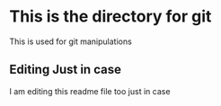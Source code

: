 # This is the directory for git

This is used for git manipulations

## Editing Just in case
I am editing this readme file too just in case
